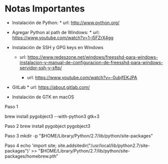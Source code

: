 # Notas Importantes

* Instalación de Python:
        * url: http://www.python.org/

* Agregar Python al path de Windows:
        * url: https://www.youtube.com/watch?v=1-j5FZrX4gg

* Instalación de SSH y GPG keys en Windows
	* url: https://www.redeszone.net/windows/freesshd-para-windows-instalacion-y-manual-de-configuracion-de-freesshd-para-windows-servidor-ssh-y-sftp/

        * url: https://www.youtube.com/watch?v=-0ubjfEKJPA

* GitLab
        * url:
        https://about.gitlab.com/

* Instalación de GTK en macOS

Paso 1

brew install pygobject3 --with-python3 gtk+3

Paso 2
brew install pygobject pygobject3

Paso 3
mkdir -p "$HOME/Library/Python/2.7/lib/python/site-packages”

Paso 4
echo  'import site; site.addsitedir("/usr/local/lib/python2.7/site-packages")' >> "$HOME/Library/Python/2.7/lib/python/site-packages/homebrew.pth”
